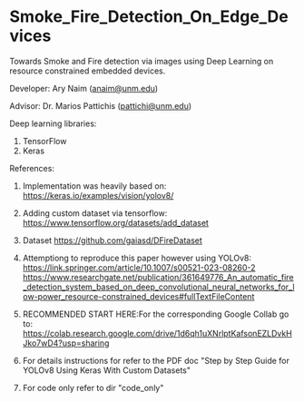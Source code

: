 # Smoke_Fire_Detection_On_Edge_Devices
Towards Smoke and Fire detection via images using Deep Learning on resource constrained embedded devices. 

Developer: Ary Naim (anaim@unm.edu)

Advisor: Dr. Marios Pattichis (pattichi@unm.edu)

Deep learning libraries:

1) TensorFlow
2) Keras


References:

1) Implementation was heavily based on:                         https://keras.io/examples/vision/yolov8/
2) Adding custom dataset via tensorflow:                        https://www.tensorflow.org/datasets/add_dataset
3) Dataset                                                      https://github.com/gaiasd/DFireDataset
4) Attemptiong to reproduce this paper however using YOLOv8:    
                                                                https://link.springer.com/article/10.1007/s00521-023-08260-2
                                                                https://www.researchgate.net/publication/361649776_An_automatic_fire_detection_system_based_on_deep_convolutional_neural_networks_for_low-power_resource-constrained_devices#fullTextFileContent


1) RECOMMENDED START HERE:For the corresponding Google Collab go to: https://colab.research.google.com/drive/1d6qh1uXNrlptKafsonEZLDvkHJko7wD4?usp=sharing

2) For details instructions for refer to the PDF doc "Step by Step Guide for YOLOv8 Using Keras With Custom Datasets"

3) For code only refer to dir "code_only"
